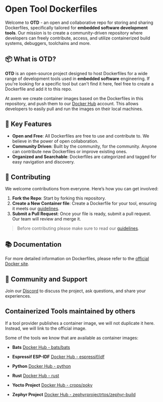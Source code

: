 # Open Tool Dockerfiles

Welcome to **OTD** - an open and collaborative repo for storing and sharing Dockerfiles, specifically tailored for **embedded software development tools**. Our mission is to create a community-driven repository where developers can freely contribute, access, and utilize containerized build systems, debuggers, toolchains and more.

## 📦 What is OTD?

**OTD** is an open-source project designed to host Dockerfiles for a wide range of development tools 
used in **embedded software** engineering. If you're looking for a specific tool but can't find it 
here, feel free to create a Dockerfile and add it to this repo.

At axem we create container images based on the Dockerfiles in this repository, and push them to our 
[Docker Hub](https://hub.docker.com/u/axemsolutions) account. This allows developers to easily pull 
and run the images on their local machines.

## 🌟 Key Features

- **Open and Free**: All Dockerfiles are free to use and contribute to. We believe in the power of open collaboration.
- **Community Driven**: Built by the community, for the community. Anyone can contribute new Dockerfiles or improve existing ones.
- **Organized and Searchable**: Dockerfiles are categorized and tagged for easy navigation and discovery.

## 🚀 Contributing

We welcome contributions from everyone. Here’s how you can get involved:

1. **Fork the Repo**: Start by forking this repository.
2. **Create a New Container file**: Create a Dockerfile for your tool, ensuring it meets our [guidelines](https://github.com/axem-solutions/tool_dockerfiles/blob/main/.github/CONTRIBUTING.md).
3. **Submit a Pull Request**: Once your file is ready, submit a pull request. Our team will review and merge it.

> Before contributing please make sure to read our [guidelines](https://github.com/axem-solutions/tool_dockerfiles/blob/main/.github/CONTRIBUTING.md).

## 📚 Documentation

For more detailed information on Dockerfiles, please refer to the [official Docker site](https://docs.docker.com/guides/docker-concepts/building-images/writing-a-dockerfile/).

## 💬 Community and Support

Join our [Discord](https://discord.gg/3aHuJBNvrJ) to discuss the project, ask questions, and share your experiences. 

## Containerized Tools maintained by others

If a tool provider publishes a container image, we will not duplicate it here. Instead, we will link 
to the official image.

Some of the tools we know that are available as container images:

- **Bats**
[Docker Hub - bats/bats](https://hub.docker.com/r/bats/bats)

- **Espressif ESP-IDF**
[Docker Hub - espressif/idf](https://hub.docker.com/r/espressif/idf)

- **Python**
[Docker Hub - python](https://hub.docker.com/_/python)

- **Rust**
[Docker Hub - rust](https://hub.docker.com/_/rust)

- **Yocto Project**
[Docker Hub - crops/poky](https://hub.docker.com/r/yocto/yocto-docker)

- **Zephyr Project**
[Docker Hub - zephyrprojectrtos/zephyr-build](https://hub.docker.com/r/zephyrprojectrtos/zephyr-build)
